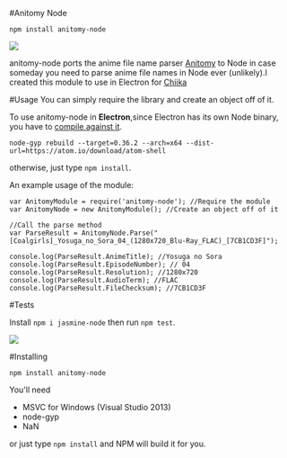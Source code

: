 #Anitomy Node

```npm install anitomy-node ```

![](http://i.imgur.com/1AhBg0f.png)

anitomy-node ports the anime file name parser [Anitomy](https://github.com/erengy/anitomy) to Node in case someday you need to parse anime file names in Node ever (unlikely).I created this module to use in Electron for [Chiika](http://chiika.moe)

#Usage
You can simply require the library and create an object off of it.

To use anitomy-node in **Electron**,since Electron has its own Node binary, you have to [compile against it](https://github.com/electron/electron/blob/master/docs/tutorial/using-native-node-modules.md).

```node-gyp rebuild --target=0.36.2 --arch=x64 --dist-url=https://atom.io/download/atom-shell```

otherwise, just type ```npm install```.


An example usage of the module:

```
var AnitomyModule = require('anitomy-node'); //Require the module
var AnitomyNode = new AnitomyModule(); //Create an object off of it

//Call the parse method
var ParseResult = AnitomyNode.Parse("[Coalgirls]_Yosuga_no_Sora_04_(1280x720_Blu-Ray_FLAC)_[7CB1CD3F]");

console.log(ParseResult.AnimeTitle); //Yosuga no Sora
console.log(ParseResult.EpisodeNumber); // 04
console.log(ParseResult.Resolution); //1280x720
console.log(ParseResult.AudioTerm); //FLAC
console.log(ParseResult.FileChecksum); //7CB1CD3F
```

#Tests

Install ```npm i jasmine-node``` then run ```npm test```.

![](http://i.imgur.com/ujWkXm5.png)


#Installing

``` npm install anitomy-node ```

You'll need

- MSVC for Windows (Visual Studio 2013)
- node-gyp
- NaN

or just type ```npm install``` and NPM will build it for you.
